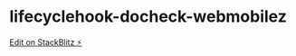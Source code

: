 # lifecyclehook-docheck-webmobilez

[Edit on StackBlitz ⚡️](https://stackblitz.com/edit/lifecyclehook-docheck-webmobilez)